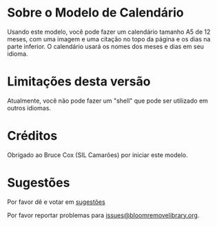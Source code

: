 # Sobre o Modelo de Calendário

Usando este modelo, você pode fazer um calendário tamanho A5 de 12 meses, com uma imagem e uma citação no topo da página e os dias na parte inferior. O calendário usará os nomes dos meses e dias em seu idioma.

# Limitações desta versão

Atualmente, você não pode fazer um "shell" que pode ser utilizado em outros idiomas.

# Créditos

Obrigado ao Bruce Cox (SIL Camarões) por iniciar este modelo.

# Sugestões

Por favor dê e votar em [sugestões](http://bloomlibrary.org/suggestions)

Por favor reportar problemas para [issues@bloomremovelibrary.org](mailto:issues@bloomremovelibrary.org?subject=Wall&nbsp;Calendar&nbsp;Problem).